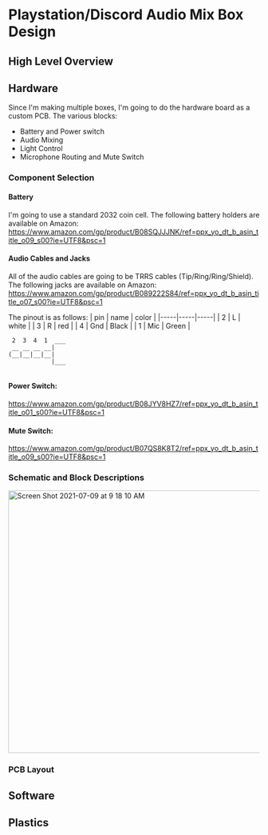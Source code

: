 # Playstation/Discord Audio Mix Box Design

## High Level Overview

## Hardware
Since I'm making multiple boxes, I'm going to do the hardware board as a custom PCB.  The various blocks:
* Battery and Power switch
* Audio Mixing
* Light Control 
* Microphone Routing and Mute Switch

### Component Selection
#### Battery
I'm going to use a standard 2032 coin cell.  The following battery holders are available on Amazon:
https://www.amazon.com/gp/product/B08SQJJJNK/ref=ppx_yo_dt_b_asin_title_o09_s00?ie=UTF8&psc=1

#### Audio Cables and Jacks
All of the audio cables are going to be TRRS cables (Tip/Ring/Ring/Shield).  The following jacks are available on Amazon:
https://www.amazon.com/gp/product/B089222S84/ref=ppx_yo_dt_b_asin_title_o07_s00?ie=UTF8&psc=1

The pinout is as follows:
| pin | name | color | 
|-----|-----|-----|
| 2 | L | white |
| 3 | R | red |
| 4 | Gnd | Black |
| 1 | Mic | Green |

```
 2  3  4  1  ___
 __ __ __ __|
(__|__|__|__|
            |___
            
```


#### Power Switch:
https://www.amazon.com/gp/product/B08JYV8HZ7/ref=ppx_yo_dt_b_asin_title_o01_s00?ie=UTF8&psc=1

#### Mute Switch:
https://www.amazon.com/gp/product/B07QS8K8T2/ref=ppx_yo_dt_b_asin_title_o09_s00?ie=UTF8&psc=1


### Schematic and Block Descriptions
<img width="525" alt="Screen Shot 2021-07-09 at 9 18 10 AM" src="https://user-images.githubusercontent.com/43499190/125100867-d1880280-e096-11eb-8e85-d1c7bcaf3b77.png">



### PCB Layout

## Software

## Plastics
